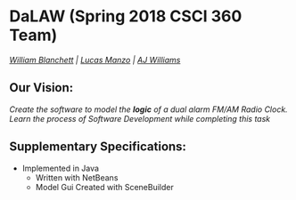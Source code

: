 # DaLAW (Spring 2018 CSCI 360 Team)
*[William Blanchett](https://github.com/BlanchettWA) | [Lucas Manzo](https://github.com/lukemanzo) | [AJ Williams](https://github.com/WilliamsAJ)*

## Our Vision:
*Create the software to model the **logic** of a dual alarm FM/AM Radio Clock. Learn the process of Software Development while completing this task*

## Supplementary Specifications:
* Implemented in Java
   * Written with NetBeans
   * Model Gui Created with SceneBuilder


